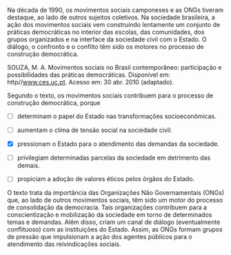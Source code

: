 

Na década de 1990, os movimentos sociais camponeses e as ONGs tiveram destaque, ao lado de outros sujeitos coletivos. Na sociedade brasileira, a ação dos movimentos sociais vem construindo lentamente um conjunto de práticas democráticas no interior das escolas, das comunidades, dos grupos organizados e na interface da sociedade civil com o Estado. O diálogo, o confronto e o conflito têm sido os motores no processo de construção democrática.

SOUZA, M. A. Movimentos sociais no Brasil contemporâneo: participação e possibilidades das práticas democráticas. Disponível em: http//www.ces.uc.pt. Acesso em: 30 abr. 2010 (adaptado).

Segundo o texto, os movimentos sociais contribuem para o processo de construção democrática, porque



- [ ] determinam o papel do Estado nas transformações socioeconômicas.
- [ ] aumentam o clima de tensão social na sociedade civil.
- [x] pressionam o Estado para o atendimento das demandas da sociedade.
- [ ] privilegiam determinadas parcelas da sociedade em detrimento das demais.
- [ ] propiciam a adoção de valores éticos pelos órgãos do Estado.


O texto trata da importância das Organizações Não Governamentais (ONGs) que, ao lado de outros movimentos sociais, têm sido um motor do processo de consolidação da democracia. Tais organizações contribuem para a conscientização e mobilização da sociedade em torno de determinados temas e demandas. Além disso, criam um canal de diálogo (eventualmente conflituoso) com as instituições do Estado. Assim, as ONGs formam grupos de pressão que impulsionam a ação dos agentes públicos para o atendimento das reivindicações sociais.

        